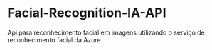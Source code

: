 # Facial-Recognition-IA-API
Api para reconhecimento facial em imagens utilizando o serviço de reconhecimento facial da Azure
